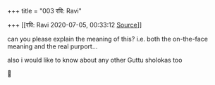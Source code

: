 +++
title = "003 रवि: Ravi"

+++
[[रवि: Ravi	2020-07-05, 00:33:12 [Source](https://groups.google.com/g/samskrita/c/zCM5bNfRsBQ)]]



can you please explain the meaning of this? i.e. both the on-the-face meaning and the real purport...

  

also i would like to know about any other Guttu sholokas too



